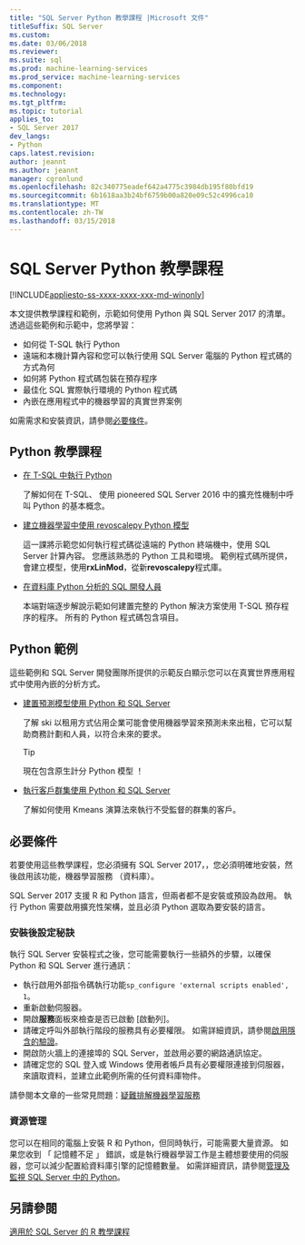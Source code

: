 ```yaml
---
title: "SQL Server Python 教學課程 |Microsoft 文件"
titleSuffix: SQL Server
ms.custom: 
ms.date: 03/06/2018
ms.reviewer: 
ms.suite: sql
ms.prod: machine-learning-services
ms.prod_service: machine-learning-services
ms.component: 
ms.technology: 
ms.tgt_pltfrm: 
ms.topic: tutorial
applies_to:
- SQL Server 2017
dev_langs:
- Python
caps.latest.revision: 
author: jeannt
ms.author: jeannt
manager: cgronlund
ms.openlocfilehash: 82c340775eadef642a4775c3984db195f80bfd19
ms.sourcegitcommit: 6b1618aa3b24bf6759b00a820e09c52c4996ca10
ms.translationtype: MT
ms.contentlocale: zh-TW
ms.lasthandoff: 03/15/2018
---
```

# <a name="sql-server-python-tutorials"></a>SQL Server Python 教學課程
[!INCLUDE[appliesto-ss-xxxx-xxxx-xxx-md-winonly](../../includes/appliesto-ss-xxxx-xxxx-xxx-md-winonly.md)]

本文提供教學課程和範例，示範如何使用 Python 與 SQL Server 2017 的清單。 透過這些範例和示範中，您將學習：

+ 如何從 T-SQL 執行 Python
+ 遠端和本機計算內容和您可以執行使用 SQL Server 電腦的 Python 程式碼的方式為何
+ 如何將 Python 程式碼包裝在預存程序
+ 最佳化 SQL 實際執行環境的 Python 程式碼
+ 內嵌在應用程式中的機器學習的真實世界案例

如需需求和安裝資訊，請參閱[必要條件](#bkmk_Prerequisites)。

## <a name="bkmk_pythontutorials"></a>Python 教學課程

+ [在 T-SQL 中執行 Python](run-python-using-t-sql.md)

   了解如何在 T-SQL、 使用 pioneered SQL Server 2016 中的擴充性機制中呼叫 Python 的基本概念。

+ [建立機器學習中使用 revoscalepy Python 模型](use-python-revoscalepy-to-create-model.md)

   這一課將示範您如何執行程式碼從遠端的 Python 終端機中，使用 SQL Server 計算內容。 您應該熟悉的 Python 工具和環境。 範例程式碼所提供，會建立模型，使用**rxLinMod**，從新**revoscalepy**程式庫。 

+ [在資料庫 Python 分析的 SQL 開發人員](sqldev-in-database-python-for-sql-developers.md)

    本端對端逐步解說示範如何建置完整的 Python 解決方案使用 T-SQL 預存程序的程序。 所有的 Python 程式碼包含項目。


## <a name="python-samples"></a>Python 範例

這些範例和 SQL Server 開發團隊所提供的示範反白顯示您可以在真實世界應用程式中使用內嵌的分析方式。

+ [建置預測模型使用 Python 和 SQL Server](https://microsoft.github.io/sql-ml-tutorials/python/rentalprediction/)

  了解 ski 以租用方式佔用企業可能會使用機器學習來預測未來出租，它可以幫助商務計劃和人員，以符合未來的要求。

  > [!TIP]
  > 現在包含原生計分 Python 模型 ！

+ [執行客戶群集使用 Python 和 SQL Server](https://microsoft.github.io/sql-ml-tutorials/python/customerclustering/)

    了解如何使用 Kmeans 演算法來執行不受監督的群集的客戶。

## <a name="bkmk_Prerequisites"></a>必要條件

若要使用這些教學課程，您必須擁有 SQL Server 2017，，您必須明確地安裝，然後啟用該功能，機器學習服務 （資料庫）。 

SQL Server 2017 支援 R 和 Python 語言，但兩者都不是安裝或預設為啟用。 執行 Python 需要啟用擴充性架構，並且必須 Python 選取為要安裝的語言。 

### <a name="post-installation-configuration-tips"></a>安裝後設定秘訣

執行 SQL Server 安裝程式之後，您可能需要執行一些額外的步驟，以確保 Python 和 SQL Server 進行通訊：

+ 執行啟用外部指令碼執行功能`sp_configure 'external scripts enabled', 1`。
+ 重新啟動伺服器。 
+ 開啟**服務**面板來檢查是否已啟動 [啟動列]。 
+ 請確定呼叫外部執行階段的服務具有必要權限。 如需詳細資訊，請參閱[啟用隱含的驗證](../r/add-sqlrusergroup-to-database.md)。
+ 開啟防火牆上的連接埠的 SQL Server，並啟用必要的網路通訊協定。
+ 請確定您的 SQL 登入或 Windows 使用者帳戶具有必要權限連接到伺服器，來讀取資料，並建立此範例所需的任何資料庫物件。

請參閱本文章的一些常見問題：[疑難排解機器學習服務](../machine-learning-troubleshooting-faq.md)

### <a name="resource-management"></a>資源管理

您可以在相同的電腦上安裝 R 和 Python，但同時執行，可能需要大量資源。 如果您收到 「 記憶體不足 」 錯誤，或是執行機器學習工作是主體想要使用的伺服器，您可以減少配置給資料庫引擎的記憶體數量。 如需詳細資訊，請參閱[管理及監視 SQL Server 中的 Python](../python/managing-and-monitoring-python-solutions.md)。

## <a name="see-also"></a>另請參閱

[適用於 SQL Server 的 R 教學課程](sql-server-r-tutorials.md)

